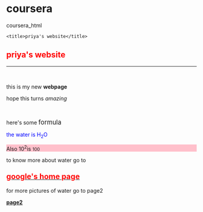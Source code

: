# coursera
coursera_html
<!DOCTYPE html>
<html>
<head>
	<meta charset="UTF-8">
	<meta name="description" content="this is an azm website">

	<title>priya's website</title>
</head>
<body>
	<h2 style="color:red"> priya's website</h2>
	<hr/>
	<br/>
	<p>this is my new <b>webpage</b></p>
	<p>hope this turns <i>amazing</i><p>
		<br/>
		<p>here's some <big>formula</big>
			<p style="color: blue">the water is H<sub>2</sub>O</p>
			<p style="background-color: pink">Also 10<sup>2</sup>is <smaLL>100</smaLL></p>
			<p> to know more about water go to</p>
			<a href="http://www.google.com" target="_blank"><h3 style="color: red"><big> google's home page</big></h3></a>

<!--THIS IS A COMMENT ...INVISIBLE IN BROWSER-->
<p>for more pictures of water go to page2</p>
<a href="indexpage2.html"><b> page2</b></a>

</body>
</html>
